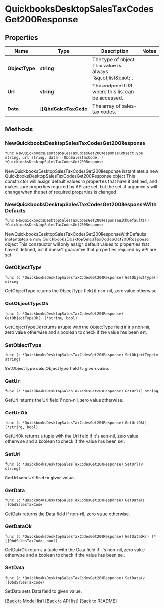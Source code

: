 # QuickbooksDesktopSalesTaxCodesGet200Response

## Properties

Name | Type | Description | Notes
------------ | ------------- | ------------- | -------------
**ObjectType** | **string** | The type of object. This value is always &#x60;\&quot;list\&quot;&#x60;. | 
**Url** | **string** | The endpoint URL where this list can be accessed. | 
**Data** | [**[]QbdSalesTaxCode**](QbdSalesTaxCode.md) | The array of sales-tax codes. | 

## Methods

### NewQuickbooksDesktopSalesTaxCodesGet200Response

`func NewQuickbooksDesktopSalesTaxCodesGet200Response(objectType string, url string, data []QbdSalesTaxCode, ) *QuickbooksDesktopSalesTaxCodesGet200Response`

NewQuickbooksDesktopSalesTaxCodesGet200Response instantiates a new QuickbooksDesktopSalesTaxCodesGet200Response object
This constructor will assign default values to properties that have it defined,
and makes sure properties required by API are set, but the set of arguments
will change when the set of required properties is changed

### NewQuickbooksDesktopSalesTaxCodesGet200ResponseWithDefaults

`func NewQuickbooksDesktopSalesTaxCodesGet200ResponseWithDefaults() *QuickbooksDesktopSalesTaxCodesGet200Response`

NewQuickbooksDesktopSalesTaxCodesGet200ResponseWithDefaults instantiates a new QuickbooksDesktopSalesTaxCodesGet200Response object
This constructor will only assign default values to properties that have it defined,
but it doesn't guarantee that properties required by API are set

### GetObjectType

`func (o *QuickbooksDesktopSalesTaxCodesGet200Response) GetObjectType() string`

GetObjectType returns the ObjectType field if non-nil, zero value otherwise.

### GetObjectTypeOk

`func (o *QuickbooksDesktopSalesTaxCodesGet200Response) GetObjectTypeOk() (*string, bool)`

GetObjectTypeOk returns a tuple with the ObjectType field if it's non-nil, zero value otherwise
and a boolean to check if the value has been set.

### SetObjectType

`func (o *QuickbooksDesktopSalesTaxCodesGet200Response) SetObjectType(v string)`

SetObjectType sets ObjectType field to given value.


### GetUrl

`func (o *QuickbooksDesktopSalesTaxCodesGet200Response) GetUrl() string`

GetUrl returns the Url field if non-nil, zero value otherwise.

### GetUrlOk

`func (o *QuickbooksDesktopSalesTaxCodesGet200Response) GetUrlOk() (*string, bool)`

GetUrlOk returns a tuple with the Url field if it's non-nil, zero value otherwise
and a boolean to check if the value has been set.

### SetUrl

`func (o *QuickbooksDesktopSalesTaxCodesGet200Response) SetUrl(v string)`

SetUrl sets Url field to given value.


### GetData

`func (o *QuickbooksDesktopSalesTaxCodesGet200Response) GetData() []QbdSalesTaxCode`

GetData returns the Data field if non-nil, zero value otherwise.

### GetDataOk

`func (o *QuickbooksDesktopSalesTaxCodesGet200Response) GetDataOk() (*[]QbdSalesTaxCode, bool)`

GetDataOk returns a tuple with the Data field if it's non-nil, zero value otherwise
and a boolean to check if the value has been set.

### SetData

`func (o *QuickbooksDesktopSalesTaxCodesGet200Response) SetData(v []QbdSalesTaxCode)`

SetData sets Data field to given value.



[[Back to Model list]](../README.md#documentation-for-models) [[Back to API list]](../README.md#documentation-for-api-endpoints) [[Back to README]](../README.md)


